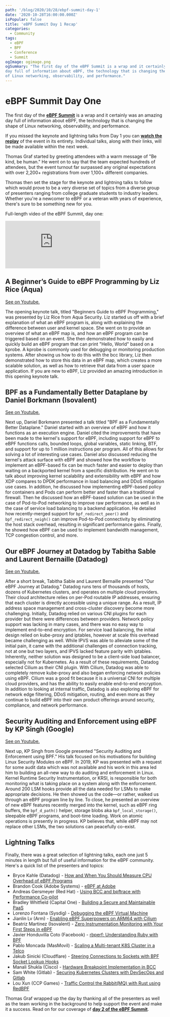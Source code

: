 ```yaml
---
path: '/blog/2020/10/28/ebpf-summit-day-1'
date: '2020-10-28T16:00:00.000Z'
isPopular: false
title: 'eBPF Summit Day 1 Recap'
categories:
  - Community
tags:
  - eBPF
  - BPF
  - Conference
  - Summit
ogImage: ogimage.png
ogSummary: "The first day of the eBPF Summit is a wrap and it certainly was an amazing
day full of information about eBPF, the technology that is changing the shape
of Linux networking, observability, and performance."
---
```


# eBPF Summit Day One

The first day of the **[eBPF Summit](https://ebpf.io/summit-2020)** is a wrap and it certainly was an amazing
day full of information about eBPF, the technology that is changing the shape
of Linux networking, observability, and performance.

If you missed the keynote and lightning talks from Day 1 you can **[watch the replay](https://www.youtube.com/watch?v=1GSgyvn4N7E&feature=youtu.beif)**
of the event in its entirety. Individual talks, along with their links,
will be made available within the next week.

Thomas Graf started by greeting attendees with a warm message of "Be kind,
be human." He went on to say that the team expected hundreds of attendees, but
the event turnout far surpassed any original expectations with over 2,200+ registrations
from over 1,100+ different companies.

Thomas then set the stage for the keynote and
lightning talks to follow which would prove to be a very diverse set of topics from a
diverse group of presenters ranging from college graduate students to industry leaders.
Whether you're a newcomer to eBPF or a veteran with years of experience,
there's sure to be something new for you.

Full-length video of the eBPF Summit, day one:

<div style={{ position: 'relative', width: '100%', maxWidth: '1008px', paddingBottom: '56.25%', cursor: 'pointer' }}>
    <iframe style={{ position: 'absolute', top: 0, left: 0, width: '100%', height: '100%' }} 
        src="https://www.youtube.com/embed/1GSgyvn4N7E?color=white" 
        frameborder="0" 
        allow="accelerometer; autoplay; clipboard-write; encrypted-media; gyroscope; picture-in-picture" 
        allowfullscreen
    ></iframe>
</div>

## A Beginner’s Guide to eBPF Programming by Liz Rice (Aqua)

[See on Youtube.](https://www.youtube.com/watch?v=lrSExTfS-iQ)

The opening keynote talk, titled "Beginners Guide to eBPF Programming," was
presented by Liz Rice from Aqua Security. Liz started us off with a brief
explanation of what an eBPF program is, along with explaining the difference
between user and kernel space. She went on to provide an overview of what an eBPF
map is, and how an eBPF program can be triggered based on an event. She then
demonstrated how to easily and quickly build an eBPF program that can print
"Hello, World" based on a kprobe. A kprobe is commonly used for debugging or
monitoring production systems. After showing us how to do this with the bcc
library, Liz then demonstrated how to store this data in an eBPF map, which
creates a more scalable solution, as well as how to retrieve that data from a
user space application. If you are new to eBPF, Liz provided an amazing
introduction in this opening keynote talk.

## BPF as a Fundamentally Better Dataplane by Daniel Borkmann (Isovalent)

[See on Youtube.](https://www.youtube.com/watch?v=Qhm1Zn_BNi4)

Next up, Daniel Borkmann presented a talk titled "BPF as a Fundamentally Better
Dataplane." Daniel started with an overview of eBPF and how it functions as an
execution engine. Daniel cited the improvements that have been
made to the kernel's support for eBPF, including support for eBPF to eBPF functions
calls, bounded loops, global variables, static linking, BTF, and support for up to
1 million instructions per program. All of this allows for solving a lot of
interesting use cases. Daniel also discussed reducing the kernel's attack surface
with eBPF and showed how the workflow to implement an eBPF-based fix can be much
faster and easier to deploy than waiting on a backported kernel from a specific
distribution. He went on to talk about improving kernel scalability and extensibility
with eBPF and how XDP compares to DPDK performance in load balancing and DDoS
mitigation use cases. In addition, he discussed how implementing eBPF-based policy
for containers and Pods can perform better and faster than a traditional firewall.
Then he discussed how an eBPF-based solution can be used in the case of Pod-to-Pod
networking to improve raw performance, as well as in the case of service load balancing
to a backend application. He detailed how recently-merged support for
`bpf_redirect_peer()` and `bpf_redirect_neigh()` can improve Pod-to-Pod connectivity
by eliminating the host stack overhead, resulting in significant performance gains.
Finally, he showed how eBPF can be used to implement bandwidth management, TCP
congestion control, and more.

## Our eBPF Journey at Datadog by Tabitha Sable and Laurent Bernaille (Datadog)

[See on Youtube.](https://www.youtube.com/watch?v=6mTVuZUHLBg)

After a short break, Tabitha Sable and Laurent Bernaille presented "Our eBPF
Journey at Datadog." Datadog runs tens of thousands of hosts, dozens of Kubernetes
clusters, and operates on multiple cloud providers. Their cloud architecture
relies on per-Pod routable IP addresses, ensuring that each cluster is directly
accessible using a unique range. As a result, IP address space management and
cross-cluster discovery become more challenging. Initially, Datadog relied on
various CNI plugins for each provider but there were differences between
providers. Network policy support was lacking in many cases, and there was no
easy way to implement end-to-end encryption. For service load balancing, the
initial design relied on kube-proxy and iptables, however at scale this
overhead became challenging as well. While IPVS was able to alleviate some of
the initial pain, it came with the additional challenges of connection
tracking, not at one but two layers, and IPVS lacked feature parity with iptables.
Inherently, neither solution was designed to be a client-side load balancer,
especially not for Kubernetes. As a result of these requirements, Datadog
selected Cilium as their CNI plugin. With Cilium, Datadog was able to
completely remove kube-proxy and also began enforcing network policies using eBPF.
Cilium was a good fit because it is a universal CNI for multiple cloud providers,
and has the ability to easily enable end-to-end encryption. In addition to looking
at internal traffic, Datadog is also exploring eBPF for network edge filtering,
DDoS mitigation, routing, and even more as they continue to build eBPF into their
own product offerings around security, compliance, and network performance.

## Security Auditing and Enforcement using eBPF by KP Singh (Google)

[See on Youtube.](https://www.youtube.com/watch?v=XFJw37Vwzcc)

Next up, KP Singh from Google presented "Security Auditing and Enforcement using
BPF." His talk focused on his motivations for building Linux Security Modules on
eBPF. In 2019, KP was presented with a request for some audit data which was not
available and his work in this area led him to building an all-new way to do
auditing and enforcement in Linux. Kernel Runtime Security Instrumentation, or
KRSI, is responsible for both monitoring what is taking place on a system along
with the enforcement. Around 200 LSM hooks provide all the data needed for
LSMs to make appropriate decisions. He then showed us the code—or rather,
walked us through an eBPF program line by line. To close, he presented an overview
of new eBPF features recently merged into the kernel, such as eBPF ring buffers,
the `bpf_d_path()` helper, storage blobs aka `bpf_local_storage()`, sleepable
eBPF programs, and boot-time loading. Work on atomic operations is presently in
progress. KP believes that, while eBPF may not replace other LSMs, the two
solutions can peacefully co-exist.

## Lightning Talks

Finally, there was a great selection of lightning talks, each one just 5 minutes
in length but full of useful information for the eBPF community. Here's a quick
list of the presenters and topics:

- Bryce Kahle (Datadog) - [How and When You Should Measure CPU Overhead of eBPF Programs](https://www.youtube.com/watch?v=b0TxKiGMWpI)
- Brandon Cook (Adobe Systems) - [eBPF at Adobe](https://www.youtube.com/watch?v=7UQ2CU6UEGY)
- Andreas Gersmeyer (Red Hat) - [Using BCC and bpftrace with Performance Co-pilot](https://www.youtube.com/watch?v=XmMVhvjmD9I)
- Bradley Whitfield (Capital One) - [Building a Secure and Maintainable PaaS](https://www.youtube.com/watch?v=hwOpCKBaJ-w)
- Lorenzo Fontana (Sysdig) - [Debugging the eBPF Virtual Machine](https://www.youtube.com/watch?v=W6rgaghycFI)
- Jianlin Lv (Arm) - [Enabling eBPF Superpowers on ARM64 with Cilium](https://www.youtube.com/watch?v=Sk_Kn-1pWt8)
- Beatriz Martinez (Isovalent) - [Zero Instrumentation Monitoring with Your First Steps in eBPF](https://www.youtube.com/watch?v=GaY2d8e-gk0)
- Javier Honduvilla Coto (Facebook) - [rbperf: Understanding Ruby with BPF](https://www.youtube.com/watch?v=oeGom1zl0a8)
- Pablo Moncada (MasMovil) - [Scaling a Multi-tenant K8S Cluster in a Telco](https://www.youtube.com/watch?v=JH3pcmhNEHA)
- Jakub Sinicki (Cloudflare) - [Steering Connections to Sockets with BPF Socket Lookup Hooks](https://www.youtube.com/watch?v=vCJ8kDYI8ZE)
- Manali Shukla (Cisco) - [Hardware Breakpoint Implementation in BCC](https://www.youtube.com/watch?v=Nw-tTmxIHUA)
- Sam White (Gitlab) - [Securing Kubernetes Clusters with DevSecOps and Gitlab](https://www.youtube.com/watch?v=kwQ0ooO3UM8)
- Lou Xun (CCP Games) - [Traffic Control the Rabbit(MQ) with Rust using RedBPF](https://www.youtube.com/watch?v=s-Tn-xjUnPE)

Thomas Graf wrapped up the day by thanking all of the presenters as well as the
team working in the background to help support the event and make it a success.
Read on for our coverage of
**[day 2 of the eBPF Summit](/blog/2020/10/29/ebpf-summit-day-2)**.
